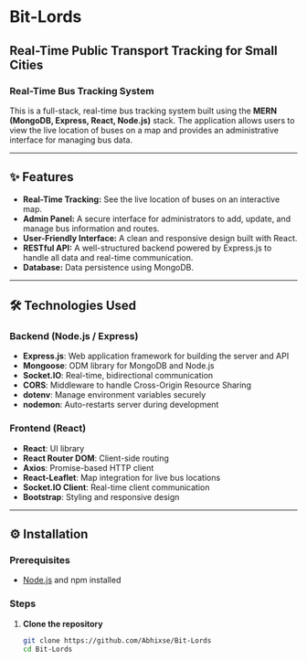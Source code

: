 # Bit-Lords
## Real-Time Public Transport Tracking for Small Cities

### Real-Time Bus Tracking System
This is a full-stack, real-time bus tracking system built using the **MERN (MongoDB, Express, React, Node.js)** stack. The application allows users to view the live location of buses on a map and provides an administrative interface for managing bus data.

---

## ✨ Features
- **Real-Time Tracking:** See the live location of buses on an interactive map.  
- **Admin Panel:** A secure interface for administrators to add, update, and manage bus information and routes.  
- **User-Friendly Interface:** A clean and responsive design built with React.  
- **RESTful API:** A well-structured backend powered by Express.js to handle all data and real-time communication.  
- **Database:** Data persistence using MongoDB.  

---

## 🛠️ Technologies Used

### Backend (Node.js / Express)
- **Express.js**: Web application framework for building the server and API  
- **Mongoose**: ODM library for MongoDB and Node.js  
- **Socket.IO**: Real-time, bidirectional communication  
- **CORS**: Middleware to handle Cross-Origin Resource Sharing  
- **dotenv**: Manage environment variables securely  
- **nodemon**: Auto-restarts server during development  

### Frontend (React)
- **React**: UI library  
- **React Router DOM**: Client-side routing  
- **Axios**: Promise-based HTTP client  
- **React-Leaflet**: Map integration for live bus locations  
- **Socket.IO Client**: Real-time client communication  
- **Bootstrap**: Styling and responsive design  

---

## ⚙️ Installation

### Prerequisites
- [Node.js](https://nodejs.org/) and npm installed

### Steps
1. **Clone the repository**
   ```bash
   git clone https://github.com/Abhixse/Bit-Lords
   cd Bit-Lords
```